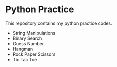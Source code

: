 # Python Practice
This repository contains my python practice codes.
* String Manipulations
* Binary Search
* Guess Number
* Hangman
* Rock Paper Scissors
* Tic Tac Toe
